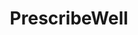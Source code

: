 ---
title: "PrescribeWell"
image: "/img/solutions/fluent/PrescribeWell.jpg"
type: "clients-watchtower"
weight: 2
---